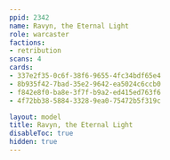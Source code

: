 ```yaml
---
ppid: 2342
name: Ravyn, the Eternal Light
role: warcaster
factions:
- retribution
scans: 4
cards:
- 337e2f35-0c6f-38f6-9655-4fc34bdf65e4
- 8b935f42-7bad-35e2-9642-ea5024c6ccb0
- f842e8f0-ba8e-3f7f-b9a2-ed415ed763f6
- 4f72bb38-5884-3328-9ea0-75472b5f319c

layout: model
title: Ravyn, the Eternal Light
disableToc: true
hidden: true
---
```


